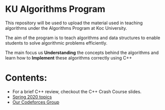 KU Algorithms Program
===

This repository will be used to upload the material used in teaching algorithms under the Algorithms Program at Koc University.

The aim of the program is to teach algorithms and data structures to enable students to solve algorithmic problems efficiently.

The main focus us **Understanding** the concepts behind the algorithms and learn how to **Implement** these algorithms correctly using C++

Contents:
===

- For a brief C++ review, checkout the C++ Crash Course slides.
- [Spring 2020 topics](https://docs.google.com/spreadsheets/d/1aF_RLaeeXi2tr85oOCvxAvrLQ1dJMMIhA7N8_bmi8vM/edit#gid=0)
- [Our Codeforces Group](https://codeforces.com/group/m6cxUEff7Z/contests)